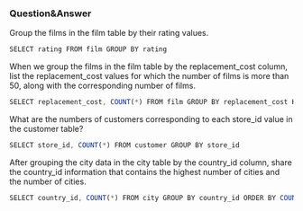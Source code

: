 ### Question&Answer

Group the films in the film table by their rating values.
```js
SELECT rating FROM film GROUP BY rating
```
When we group the films in the film table by the replacement_cost column, list the replacement_cost values for which the number of films is more than 50, along with the corresponding number of films.
```js
SELECT replacement_cost, COUNT(*) FROM film GROUP BY replacement_cost HAVING COUNT(*) > 50
```
What are the numbers of customers corresponding to each store_id value in the customer table?
```js
SELECT store_id, COUNT(*) FROM customer GROUP BY store_id
```
After grouping the city data in the city table by the country_id column, share the country_id information that contains the highest number of cities and the number of cities.
```js
SELECT country_id, COUNT(*) FROM city GROUP BY country_id ORDER BY COUNT(*) DESC LIMIT 1
```